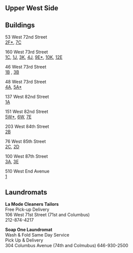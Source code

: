 ## Upper West Side 

## Buildings

53 West 72nd Street\
[2F*](https://youtu.be/9zVsyNDYIW4), [7C](https://youtu.be/yXIN8Wd2NgE)

160 West 73rd Street\
[1C](https://youtu.be/qEVfoPhXmpk), [1J](https://youtu.be/mk6d2QIq0qM), [3K](https://youtu.be/-wFTAiYHR7M), [4J](https://youtu.be/MKkEWFJk8ig), [9E*](https://youtu.be/4rfOo5hgQic), [10K](https://youtu.be/tsu_lBKisk8), [12E](https://youtu.be/fJ2T2OF43eE)

46 West 73rd Street\
[1B](https://youtu.be/zrtHRzhm-6I) , [3B](https://youtu.be/sN-lAb9pJhs)

48 West 73rd Street\
[4A](https://youtu.be/YpFxeAjRFjI), [5A*](https://youtu.be/ihzZoX4QGys)

137 West 82nd Street\
[1A](https://youtu.be/mF8SwSZEJqU)

151 West 82nd Street\
[5W*](https://youtu.be/vABzxV6_d2Q), [6W](https://youtu.be/wwHZfEBJTdU), [7E](https://youtu.be/lwz7vq_Jf1s)

203 West 84th Street\
[2B](https://youtu.be/dA2Mf5JeaEM)

76 West 85th Street\
[2C](https://youtu.be/7BP-ui4VuIk), [2D](https://youtu.be/dsO6YXXs4b4)

100 West 87th Street\
[3A](https://youtu.be/W1dzoKHKToQ), [3E](https://youtu.be/y_grxM4W5_o)

510 West End Avenue\
[1](https://youtu.be/CJC9ya6IJHI)


## Laundromats
**La Mode Cleaners Tailors**\
Free Pick-up Delivery\
106 West 71st Street (71st and Columbus)\
212-874-4217

**Soap One Laundromat**\
Wash & Fold Same Day Service\
Pick Up & Delivery\
304 Columbus Avenue (74th and Colmubus)
646-930-2500
